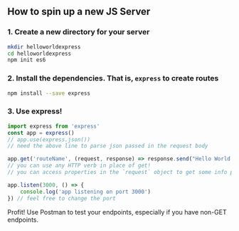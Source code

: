 ## How to spin up a new JS Server 

### 1. Create a new directory for your server

```bash
mkdir helloworldexpress
cd helloworldexpress
npm init es6
```

### 2. Install the dependencies. That is, `express` to create routes

```bash
npm install --save express
```

### 3. Use express! 
```js
import express from 'express'
const app = express()
// app.use(express.json())
// need the above line to parse json passed in the request body 

app.get('routeName', (request, response) => response.send("Hello World!"))
// you can use any HTTP verb in place of get! 
// you can access properties in the `request` object to get some info passed in the request.   

app.listen(3000, () => {
    console.log('app listening on port 3000')
}) // feel free to change the port
```

Profit! Use Postman to test your endpoints, especially if you have non-GET endpoints.